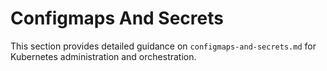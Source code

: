 # Configmaps And Secrets

This section provides detailed guidance on `configmaps-and-secrets.md` for Kubernetes administration and orchestration.